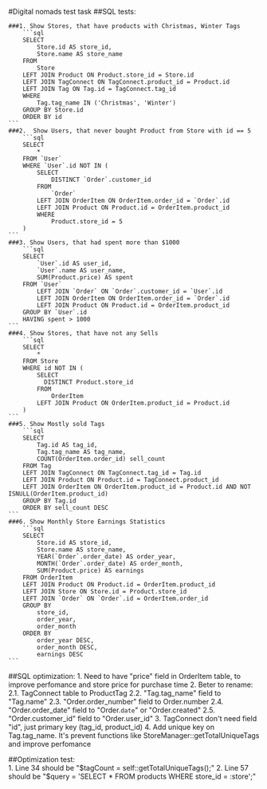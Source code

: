 #Digital nomads test task
##SQL tests:
	
	###1. Show Stores, that have products with Christmas, Winter Tags
		```sql
		SELECT 
			Store.id AS store_id,
			Store.name AS store_name
		FROM 
			Store 
		LEFT JOIN Product ON Product.store_id = Store.id
		LEFT JOIN TagConnect ON TagConnect.product_id = Product.id
		LEFT JOIN Tag ON Tag.id = TagConnect.tag_id
		WHERE 
			Tag.tag_name IN ('Christmas', 'Winter')
		GROUP BY Store.id
		ORDER BY id
	```
	###2.  Show Users, that never bought Product from Store with id == 5
		```sql
		SELECT 
			* 
		FROM `User`
		WHERE `User`.id NOT IN (
			SELECT 
				DISTINCT `Order`.customer_id
			FROM 
				`Order` 
			LEFT JOIN OrderItem ON OrderItem.order_id = `Order`.id
			LEFT JOIN Product ON Product.id = OrderItem.product_id 
			WHERE 
				Product.store_id = 5
		)
	```
	###3. Show Users, that had spent more than $1000
		```sql
		SELECT 
			`User`.id AS user_id,
			`User`.name AS user_name,
			SUM(Product.price) AS spent
		FROM `User`
			LEFT JOIN `Order` ON `Order`.customer_id = `User`.id 
			LEFT JOIN OrderItem ON OrderItem.order_id = `Order`.id
			LEFT JOIN Product ON Product.id = OrderItem.product_id 
		GROUP BY `User`.id
		HAVING spent > 1000	
	```
	###4. Show Stores, that have not any Sells
		```sql
		SELECT 
			*
		FROM Store 
		WHERE id NOT IN (
			SELECT 
			  DISTINCT Product.store_id  
			FROM
				OrderItem 
			LEFT JOIN Product ON OrderItem.product_id = Product.id
		)
	```
	###5. Show Mostly sold Tags
		```sql
		SELECT 
			Tag.id AS tag_id,
			Tag.tag_name AS tag_name,
			COUNT(OrderItem.order_id) sell_count
		FROM Tag 
		LEFT JOIN TagConnect ON TagConnect.tag_id = Tag.id
		LEFT JOIN Product ON Product.id = TagConnect.product_id
		LEFT JOIN OrderItem ON OrderItem.product_id = Product.id AND NOT ISNULL(OrderItem.product_id)
		GROUP BY Tag.id
		ORDER BY sell_count DESC
	```
	###6. Show Monthly Store Earnings Statistics 
		```sql
		SELECT 
			Store.id AS store_id,
			Store.name AS store_name,
			YEAR(`Order`.order_date) AS order_year,
			MONTH(`Order`.order_date) AS order_month,
			SUM(Product.price) AS earnings
		FROM OrderItem 
		LEFT JOIN Product ON Product.id = OrderItem.product_id
		LEFT JOIN Store ON Store.id = Product.store_id
		LEFT JOIN `Order` ON `Order`.id = OrderItem.order_id
		GROUP BY 
			store_id,
			order_year,
			order_month
		ORDER BY 
			order_year DESC, 
			order_month DESC, 
			earnings DESC
	```
##SQL optimization:
	1. Need to have "price" field in OrderItem table, to improve perfomance and store price for purchase time
	2. Beter to rename:
		2.1. TagConnect table to ProductTag
		2.2. "Tag.tag_name" field to "Tag.name"
		2.3. "Order.order_number" field to Order.number
		2.4. "Order.order_date" field to "Order.`date`" or "Order.created"
		2.5. "Order.customer_id" field to "Order.user_id"
	3. TagConnect don't need field "id", just primary key (tag_id, product_id)
	4. Add unique key on Tag.tag_name. It's prevent functions like StoreManager::getTotalUniqueTags and improve perfomance	
	
##Optimization test:	
	1. Line 34 should be "$tagCount = self::getTotalUniqueTags();"
	2. Line 57 should be "$query = 'SELECT * FROM products WHERE store_id = :store';"
